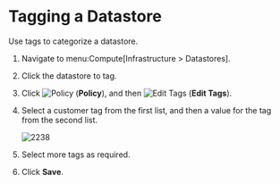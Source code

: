 # Tagging a Datastore

Use tags to categorize a datastore.

1.  Navigate to menu:Compute\[Infrastructure \> Datastores\].

2.  Click the datastore to tag.

3.  Click ![Policy](../images/1941.png) (**Policy**), and then ![Edit
    Tags](../images/1851.png) (**Edit Tags**).

4.  Select a customer tag from the first list, and then a value for the
    tag from the second list.

    ![2238](../images/2238.png)

5.  Select more tags as required.

6.  Click **Save**.
